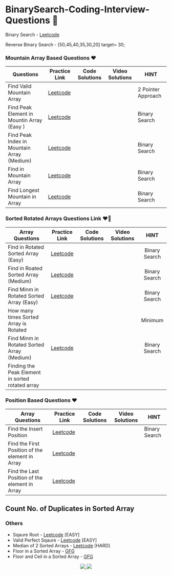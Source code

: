 # BinarySearch-Coding-Interview-Questions 🚀
Binary Search - [Leetcode](https://leetcode.com/problems/binary-search/description/)

Reverse Binary Search  - [50,45,40,35,30,20] target= 30;
### Mountain Array Based Questions ❤️
| Questions  | Practice Link | Code Solutions | Video Solutions | HINT
-|-|-|-|-
Find Valid Mountain Array | [Leetcode](https://leetcode.com/problems/valid-mountain-array/) | | | 2 Pointer Approach
Find Peak Element in Mountin Array (Easy ) | [Leetcode](https://leetcode.com/problems/peak-index-in-a-mountain-array/) | | | Binary Search
Find Peak Index in Mountain Array (Medium) | [Leetcode](https://leetcode.com/problems/peak-index-in-a-mountain-array/) | | | Binary Search
Find in Mountain Array | [Leetcode](https://leetcode.com/problems/find-in-mountain-array/description/) | | | Binary Search
Find Longest Mountain in Array | [Leetcode](https://leetcode.com/problems/longest-mountain-in-array/) | | | Binary Search

### Sorted Rotated Arrays Questions Link ❤️‍🔥
| Array Questions  | Practice Link | Code Solutions | Video Solutions | HINT
| ------------- | :-------------: | :-------------: | :---------: |:---------: |
Find in Rotated Sorted Array (Easy) | [Leetcode](https://leetcode.com/problems/search-in-rotated-sorted-array/) | | | Binary Search
Find in Roated Sorted Array (Medium) | [Leetcode](https://leetcode.com/problems/search-in-rotated-sorted-array-ii/) | | | Binary Search
Find Minm in Rotated Sorted Array (Easy) | [Leetcode](https://leetcode.com/problems/find-minimum-in-rotated-sorted-array/) | | | Binary Search
How many times Sorted Array is Rotated | | | | Minimum
Find Minm in Rotated Sorted Array (Medium) | [Leetcode](https://leetcode.com/problems/find-minimum-in-rotated-sorted-array-ii/) | | | Binary Search
Finding the Peak Element in sorted rotated array | | | | 

### Position Based Questions ❤️
| Array Questions  | Practice Link | Code Solutions | Video Solutions | HINT
-|-|-|-|-
Find the Insert Position | [Leetcode](https://leetcode.com/problems/search-insert-position/) | | | Binary Search
Find the First Position of the element in Array | [Leetcode](https://leetcode.com/problems/find-first-and-last-position-of-element-in-sorted-array/)
Find the Last Position of the element in Array | [Leetcode](https://leetcode.com/problems/find-first-and-last-position-of-element-in-sorted-array/)
Count No. of Duplicates in Sorted Array
---

### Others
- Sqaure Root - [Leetcode](https://leetcode.com/problems/sqrtx/description/) [EASY] 
- Valid Perfect Sqaure - [Leetcode](https://leetcode.com/problems/valid-perfect-square/) [EASY] 
- Median of 2 Sorted Arrays - [Leetcode](https://leetcode.com/problems/median-of-two-sorted-arrays/) [HARD] 
- Floor in a Sorted Array - [GFG](https://practice.geeksforgeeks.org/problems/floor-in-a-sorted-array-1587115620/1?utm_source=geeksforgeeks&utm_medium=article_practice_tab&utm_campaign=article_practice_tab)
- Floor and Ceil in a Sorted Array - [GFG](https://practice.geeksforgeeks.org/problems/ceil-the-floor2802/1?utm_source=geeksforgeeks&utm_medium=ml_article_practice_tab&utm_campaign=article_practice_tab)

  
<div align="center">

<a href="https://www.youtube.com/@CodingWallahSir/videos">
  <img src="https://img.shields.io/youtube/channel/subscribers/UC2EF2l4DhSG3PVBXVyQhHfA?label=Coding%20Wallah%20Sir&logo=youtube&logoColor=f00&style=for-the-badge" />  
</a>


<a href="https://www.youtube.com/@CodingWallahOrg/streams">
  <img src="https://img.shields.io/youtube/channel/subscribers/UC7HdeXvGFw962sWv31mjEqA?label=Coding Wallah Org&logo=youtube&logoColor=ff0000&style=for-the-badge" />
</a>

</div>

<!--

![CodingWallahOrg](https://img.shields.io/youtube/channel/subscribers/UC7HdeXvGFw962sWv31mjEqA?label=Coding%20Wallah%20-%20family&logo=youtube&logoColor=ff0000&style=for-the-badge)

![Coding Wallah Sir](https://img.shields.io/youtube/channel/subscribers/UC2EF2l4DhSG3PVBXVyQhHfA?label=Coding%20Wallah%20Sir&logo=youtube&logoColor=f00&style=for-the-badge)

-->
